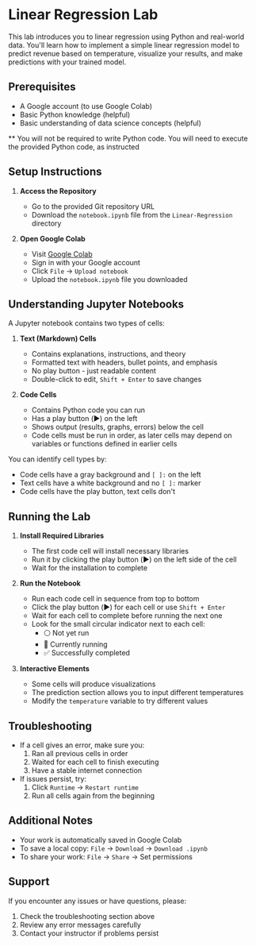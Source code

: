 # Linear Regression Lab

This lab introduces you to linear regression using Python and real-world data. You'll learn how to implement a simple linear regression model to predict revenue based on temperature, visualize your results, and make predictions with your trained model.

## Prerequisites
- A Google account (to use Google Colab)
- Basic Python knowledge (helpful)
- Basic understanding of data science concepts (helpful)

** You will not be required to write Python code. You will need to execute the provided Python code, as instructed

## Setup Instructions

1. **Access the Repository**
   - Go to the provided Git repository URL
   - Download the `notebook.ipynb` file from the `Linear-Regression` directory

2. **Open Google Colab**
   - Visit [Google Colab](https://colab.research.google.com)
   - Sign in with your Google account
   - Click `File` → `Upload notebook`
   - Upload the `notebook.ipynb` file you downloaded

## Understanding Jupyter Notebooks

A Jupyter notebook contains two types of cells:

1. **Text (Markdown) Cells**
   - Contains explanations, instructions, and theory
   - Formatted text with headers, bullet points, and emphasis
   - No play button - just readable content
   - Double-click to edit, `Shift + Enter` to save changes

2. **Code Cells**
   - Contains Python code you can run
   - Has a play button (▶️) on the left
   - Shows output (results, graphs, errors) below the cell
   - Code cells must be run in order, as later cells may depend on variables or functions defined in earlier cells

You can identify cell types by:
- Code cells have a gray background and `[ ]:` on the left
- Text cells have a white background and no `[ ]:` marker
- Code cells have the play button, text cells don't

## Running the Lab

1. **Install Required Libraries**
   - The first code cell will install necessary libraries
   - Run it by clicking the play button (▶️) on the left side of the cell
   - Wait for the installation to complete

2. **Run the Notebook**
   - Run each code cell in sequence from top to bottom
   - Click the play button (▶️) for each cell or use `Shift + Enter`
   - Wait for each cell to complete before running the next one
   - Look for the small circular indicator next to each cell:
     - ⚪ Not yet run
     - 🔄 Currently running
     - ✅ Successfully completed

3. **Interactive Elements**
   - Some cells will produce visualizations
   - The prediction section allows you to input different temperatures
   - Modify the `temperature` variable to try different values

## Troubleshooting

- If a cell gives an error, make sure you:
  1. Ran all previous cells in order
  2. Waited for each cell to finish executing
  3. Have a stable internet connection
- If issues persist, try:
  1. Click `Runtime` → `Restart runtime`
  2. Run all cells again from the beginning

## Additional Notes

- Your work is automatically saved in Google Colab
- To save a local copy: `File` → `Download` → `Download .ipynb`
- To share your work: `File` → `Share` → Set permissions

## Support

If you encounter any issues or have questions, please:
1. Check the troubleshooting section above
2. Review any error messages carefully
3. Contact your instructor if problems persist
